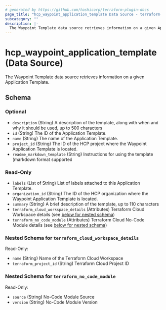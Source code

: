 ```yaml
---
# generated by https://github.com/hashicorp/terraform-plugin-docs
page_title: "hcp_waypoint_application_template Data Source - terraform-provider-hcp"
subcategory: ""
description: |-
  The Waypoint Template data source retrieves information on a given Application Template.
---
```


# hcp_waypoint_application_template (Data Source)

The Waypoint Template data source retrieves information on a given Application Template.



<!-- schema generated by tfplugindocs -->
## Schema

### Optional

- `description` (String) A description of the template, along with when and why it should be used, up to 500 characters
- `id` (String) The ID of the Application Template.
- `name` (String) The name of the Application Template.
- `project_id` (String) The ID of the HCP project where the Waypoint Application Template is located.
- `readme_markdown_template` (String) Instructions for using the template (markdown format supported

### Read-Only

- `labels` (List of String) List of labels attached to this Application Template.
- `organization_id` (String) The ID of the HCP organization where the Waypoint Application Template is located.
- `summary` (String) A brief description of the template, up to 110 characters
- `terraform_cloud_workspace_details` (Attributes) Terraform Cloud Workspace details (see [below for nested schema](#nestedatt--terraform_cloud_workspace_details))
- `terraform_no_code_module` (Attributes) Terraform Cloud No-Code Module details (see [below for nested schema](#nestedatt--terraform_no_code_module))

<a id="nestedatt--terraform_cloud_workspace_details"></a>
### Nested Schema for `terraform_cloud_workspace_details`

Read-Only:

- `name` (String) Name of the Terraform Cloud Workspace
- `terraform_project_id` (String) Terraform Cloud Project ID


<a id="nestedatt--terraform_no_code_module"></a>
### Nested Schema for `terraform_no_code_module`

Read-Only:

- `source` (String) No-Code Module Source
- `version` (String) No-Code Module Version
